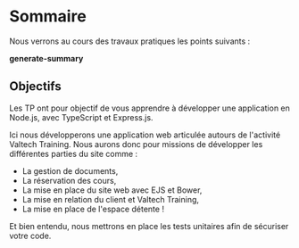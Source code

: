# Sommaire

Nous verrons au cours des travaux pratiques les points suivants :

__generate-summary__

## Objectifs

Les TP ont pour objectif de vous apprendre à développer une application en Node.js, avec TypeScript et Express.js.

Ici nous développerons une application web articulée autours de l'activité Valtech Training. Nous aurons donc pour 
missions de développer les différentes parties du site comme :

- La gestion de documents,
- La réservation des cours,
- La mise en place du site web avec EJS et Bower,
- La mise en relation du client et Valtech Training,
- La mise en place de l'espace détente !

Et bien entendu, nous mettrons en place les tests unitaires afin de sécuriser votre code.
